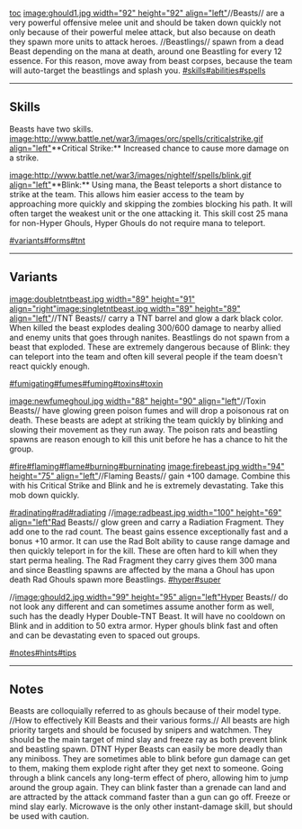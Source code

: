 [toc](toc "wikilink") [image:ghould1.jpg width="92" height="92"
align="left"](image:ghould1.jpg_width="92"_height="92"_align="left" "wikilink")//Beasts//
are a very powerful offensive melee unit and should be taken down
quickly not only because of their powerful melee attack, but also
because on death they spawn more units to attack heroes. //Beastlings//
spawn from a dead Beast depending on the mana at death, around one
Beastling for every 12 essence. For this reason, move away from beast
corpses, because the team will auto-target the beastlings and splash
you.
[\#skills](#skills "wikilink")[\#abilities](#abilities "wikilink")[\#spells](#spells "wikilink")

------------------------------------------------------------------------

## Skills

Beasts have two skills.
[image:<http://www.battle.net/war3/images/orc/spells/criticalstrike.gif>
align="left"](image:http:/www.battle.net/war3/images/orc/spells/criticalstrike.gif_align="left" "wikilink")\*\*Critical
Strike:\*\* Increased chance to cause more damage on a strike.

[image:<http://www.battle.net/war3/images/nightelf/spells/blink.gif>
align="left"](image:http:/www.battle.net/war3/images/nightelf/spells/blink.gif_align="left" "wikilink")\*\*Blink:\*\*
Using mana, the Beast teleports a short distance to strike at the team.
This allows him easier access to the team by approaching more quickly
and skipping the zombies blocking his path. It will often target the
weakest unit or the one attacking it. This skill cost 25 mana for
non-Hyper Ghouls, Hyper Ghouls do not require mana to teleport.

[\#variants](#variants "wikilink")[\#forms](#forms "wikilink")[\#tnt](#tnt "wikilink")

------------------------------------------------------------------------

## Variants

[image:doubletntbeast.jpg width="89" height="91"
align="right"](image:doubletntbeast.jpg_width="89"_height="91"_align="right" "wikilink")[image:singletntbeast.jpg
width="89" height="89"
align="left"](image:singletntbeast.jpg_width="89"_height="89"_align="left" "wikilink")//TNT
Beasts// carry a TNT barrel and glow a dark black color. When killed the
beast explodes dealing 300/600 damage to nearby allied and enemy units
that goes through nanites. Beastlings do not spawn from a beast that
exploded. These are extremely dangerous because of Blink: they can
teleport into the team and often kill several people if the team doesn't
react quickly enough.

[\#fumigating](#fumigating "wikilink")[\#fumes](#fumes "wikilink")[\#fuming](#fuming "wikilink")[\#toxins](#toxins "wikilink")[\#toxin](#toxin "wikilink")

[image:newfumeghoul.jpg width="88" height="90"
align="left"](image:newfumeghoul.jpg_width="88"_height="90"_align="left" "wikilink")//Toxin
Beasts// have glowing green poison fumes and will drop a poisonous rat
on death. These beasts are adept at striking the team quickly by
blinking and slowing their movement as they run away. The poison rats
and beastling spawns are reason enough to kill this unit before he has a
chance to hit the group.

[\#fire](#fire "wikilink")[\#flaming](#flaming "wikilink")[\#flame](#flame "wikilink")[\#burning](#burning "wikilink")[\#burninating](#burninating "wikilink")
[image:firebeast.jpg width="94" height="75"
align="left"](image:firebeast.jpg_width="94"_height="75"_align="left" "wikilink")//Flaming
Beasts// gain +100 damage. Combine this with his Critical Strike and
Blink and he is extremely devastating. Take this mob down quickly.

[\#radinating](#radinating "wikilink")[\#rad](#rad "wikilink")[\#radiating](#radiating "wikilink")
//[image:radbeast.jpg width="100" height="69"
align="left"Rad](image:radbeast.jpg_width="100"_height="69"_align="left" "wikilink")
Beasts// glow green and carry a Radiation Fragment. They add one to the
rad count. The beast gains essence exceptionally fast and a bonus +10
armor. It can use the Rad Bolt ability to cause range damage and then
quickly teleport in for the kill. These are often hard to kill when they
start perma healing. The Rad Fragment they carry gives them 300 mana and
since Beastling spawns are affected by the mana a Ghoul has upon death
Rad Ghouls spawn more Beastlings.
[\#hyper](#hyper "wikilink")[\#super](#super "wikilink")

//[image:ghould2.jpg width="99" height="95"
align="left"Hyper](image:ghould2.jpg_width="99"_height="95"_align="left" "wikilink")
Beasts// do not look any different and can sometimes assume another form
as well, such has the deadly Hyper Double-TNT Beast. It will have no
cooldown on Blink and in addition to 50 extra armor. Hyper ghouls blink
fast and often and can be devastating even to spaced out groups.

[\#notes](#notes "wikilink")[\#hints](#hints "wikilink")[\#tips](#tips "wikilink")

------------------------------------------------------------------------

## Notes

Beasts are colloquially referred to as ghouls because of their model
type. //How to effectively Kill Beasts and their various forms.// All
beasts are high priority targets and should be focused by snipers and
watchmen. They should be the main target of mind slay and freeze ray as
both prevent blink and beastling spawn. DTNT Hyper Beasts can easily be
more deadly than any miniboss. They are sometimes able to blink before
gun damage can get to them, making them explode right after they get
next to someone. Going through a blink cancels any long-term effect of
phero, allowing him to jump around the group again. They can blink
faster than a grenade can land and are attracted by the attack command
faster than a gun can go off. Freeze or mind slay early. Microwave is
the only other instant-damage skill, but should be used with caution.